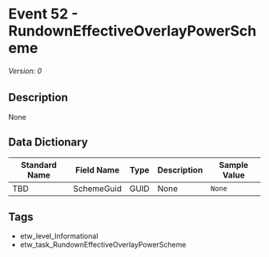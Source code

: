 # Event 52 - RundownEffectiveOverlayPowerScheme
###### Version: 0

## Description
None

## Data Dictionary
|Standard Name|Field Name|Type|Description|Sample Value|
|---|---|---|---|---|
|TBD|SchemeGuid|GUID|None|`None`|

## Tags
* etw_level_Informational
* etw_task_RundownEffectiveOverlayPowerScheme